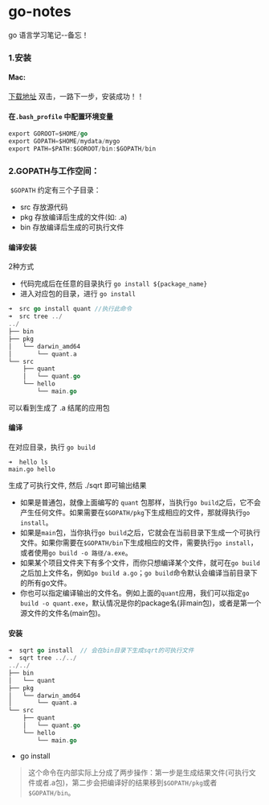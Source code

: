 # go-notes
go 语言学习笔记--备忘！

### 1.安装

#### Mac:

[下载地址](https://dl.google.com/go/go1.14.4.darwin-amd64.pkg)  双击，一路下一步，安装成功！！

#### 在`.bash_profile` 中配置环境变量

```go
export GOROOT=$HOME/go  
export GOPATH=$HOME/mydata/mygo
export PATH=$PATH:$GOROOT/bin:$GOPATH/bin
```

### 2.GOPATH与工作空间：

​	`$GOPATH`  约定有三个子目录：

* src 存放源代码
* pkg 存放编译后生成的文件(如: .a)
* bin 存放编译后生成的可执行文件

#### 编译安装

2种方式

* 代码完成后在任意的目录执行 `go install ${package_name}` 
* 进入对应包的目录，进行 `go install` 

```go
➜  src go install quant //执行此命令
➜  src tree ../
../
├── bin
├── pkg
│   └── darwin_amd64
│       └── quant.a
└── src
    ├── quant
    │   └── quant.go
    └── hello
        └── main.go
```

可以看到生成了 .a 结尾的应用包

#### 编译

在对应目录，执行 `go build` 

```
➜  hello ls
main.go hello
```

生成了可执行文件, 然后 ./sqrt 即可输出结果

- 如果是普通包，就像上面编写的 `quant` 包那样，当执行`go build`之后，它不会产生任何文件。如果需要在`$GOPATH/pkg`下生成相应的文件，那就得执行`go install`。
- 如果是`main`包，当你执行`go build`之后，它就会在当前目录下生成一个可执行文件。如果你需要在`$GOPATH/bin`下生成相应的文件，需要执行`go install`，或者使用`go build -o 路径/a.exe`。
- 如果某个项目文件夹下有多个文件，而你只想编译某个文件，就可在`go build`之后加上文件名，例如`go build a.go`；`go build`命令默认会编译当前目录下的所有go文件。
- 你也可以指定编译输出的文件名。例如上面的`quant`应用，我们可以指定`go build -o quant.exe`，默认情况是你的package名(非main包)，或者是第一个源文件的文件名(main包)。

#### 安装

```go
➜  sqrt go install  // 会在bin目录下生成sqrt的可执行文件
➜  sqrt tree ../../
../../
├── bin
│   └── quant
├── pkg
│   └── darwin_amd64
│       └── quant.a
└── src
    ├── quant
    │   └── quant.go
    └── hello
        └── main.go
```

* go install 

>  这个命令在内部实际上分成了两步操作：第一步是生成结果文件(可执行文件或者.a包)，第二步会把编译好的结果移到`$GOPATH/pkg`或者`$GOPATH/bin`。

